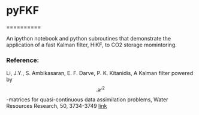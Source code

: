 # pyFKF
==========

An ipython notebook and python subroutines that demonstrate the application of a fast Kalman filter, HiKF, to CO2 storage momintoring.

### Reference:
Li, J.Y., S. Ambikasaran, E. F. Darve, P. K. Kitanidis, A Kalman filter powered by $$\mathcal{H}^2$$-matrices for quasi-continuous data assimilation problems, Water Resources Research, 50, 3734-3749 [link](https://www.dropbox.com/s/99bx9gw5br2x5o3/WRRprint.pdf?dl=0)
